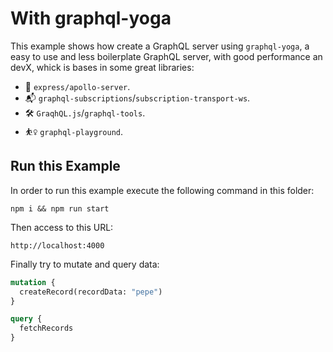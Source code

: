 # With graphql-yoga

This example shows how create a GraphQL server using `graphql-yoga`, a easy to use and less boilerplate GraphQL server, with good performance an devX, whick is bases in some great libraries:

- 🚀 `express/apollo-server`.
- 📬 `graphql-subscriptions`/`subscription-transport-ws`.
- 🛠 `GraqhQL.js`/`graphql-tools`.
- ⛹️‍♀️ `graphql-playground`.

## Run this Example

In order to run this example execute the following command in this folder:

`npm i && npm run start`

Then access to this URL:

`http://localhost:4000`

Finally try to mutate and query data:

```graphql
mutation {
  createRecord(recordData: "pepe")
}
```

```graphql
query {
  fetchRecords
}
```
